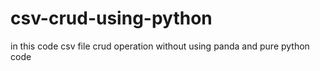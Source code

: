 # csv-crud-using-python
in this code csv file crud operation without using panda and pure python code
